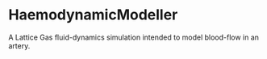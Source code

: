 # HaemodynamicModeller
A Lattice Gas fluid-dynamics simulation intended to model blood-flow in an artery.
